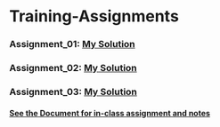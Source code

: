 # Training-Assignments
### Assignment_01: [My Solution](https://github.com/zmei1997/Training-Assignments/blob/main/Day1/Zhongxiao_Mei_Solution_for_assignment1.sql)
### Assignment_02: [My Solution](https://github.com/zmei1997/Training-Assignments/blob/main/Day2/Zhongxiao's_assignment2.sql)
### Assignment_03: [My Solution](https://github.com/zmei1997/Training-Assignments/blob/main/Day3/Zhongxiao's%20assignment3%20solution.sql)

#### [See the Document for in-class assignment and notes](https://github.com/zmei1997/Training-Assignments/blob/main/in-class%20assignments%20and%20notes.docx)

